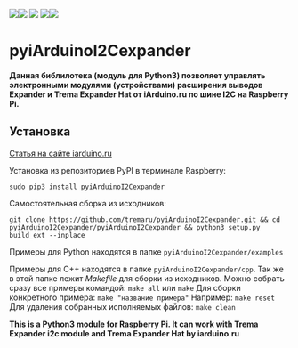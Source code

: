[![](https://iarduino.ru/img/logo.svg)](https://iarduino.ru)[![](https://wiki.iarduino.ru/img/git-shop.svg?3)](https://iarduino.ru) [![](https://wiki.iarduino.ru/img/git-wiki.svg?2)](https://wiki.iarduino.ru) [![](https://wiki.iarduino.ru/img/git-lesson.svg?2)](https://lesson.iarduino.ru)[![](https://wiki.iarduino.ru/img/git-forum.svg?2)](http://forum.trema.ru)

# pyiArduinoI2Cexpander

**Данная библилотека (модуль для Python3) позволяет управлять электронными модулями (устройствами) расширения выводов Expander и Trema Expander Hat от iArduino.ru по шине I2C на Raspberry Pi.**

## Установка ##

[Статья на сайте iarduino.ru](https://wiki.iarduino.ru/page/raspberry-python-modules/)

Установка из репозиториев PyPI в терминале Raspberry:

`sudo pip3 install pyiArduinoI2Cexpander`

Самостоятельная сборка из исходников:

`git clone https://github.com/tremaru/pyiArduinoI2Cexpander.git && cd pyiArduinoI2Cexpander/pyiArduinoI2Cexpander && python3 setup.py build_ext --inplace`

Примеры для Python находятся в папке `pyiArduinoI2Cexpander/examples`

Примеры для С++ находятся в папке `pyiArduinoI2Cexpander/cpp`. Так же в этой папке лежит *Makefile* для сборки
из исходников. Можно собрать сразу все примеры командой:
`make all` или `make`
Для сборки конкретного примера: `make "название примера"`
Например:
`make reset`
Для удаления собранных исполняемых файлов:
`make clean`

**This is a Python3 module for Raspberry Pi. It can work with Trema Expander i2c module and Trema Expander Hat by iarduino.ru**
